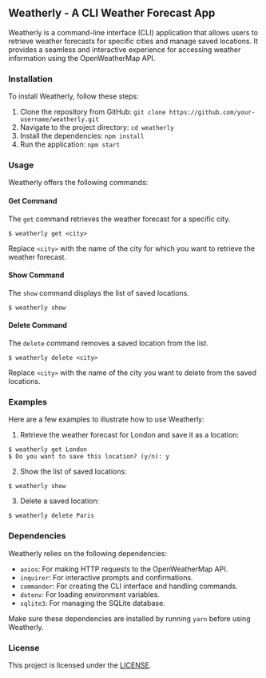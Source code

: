 ## Weatherly - A CLI Weather Forecast App

Weatherly is a command-line interface (CLI) application that allows users to retrieve weather forecasts for specific cities and manage saved locations. It provides a seamless and interactive experience for accessing weather information using the OpenWeatherMap API.

### Installation

To install Weatherly, follow these steps:

1. Clone the repository from GitHub: `git clone https://github.com/your-username/weatherly.git`
2. Navigate to the project directory: `cd weatherly`
3. Install the dependencies: `npm install`
4. Run the application: `npm start`

### Usage

Weatherly offers the following commands:

#### Get Command

The `get` command retrieves the weather forecast for a specific city.

```shell
$ weatherly get <city>
```

Replace `<city>` with the name of the city for which you want to retrieve the weather forecast.

#### Show Command

The `show` command displays the list of saved locations.

```shell
$ weatherly show
```

#### Delete Command

The `delete` command removes a saved location from the list.

```shell
$ weatherly delete <city>
```

Replace `<city>` with the name of the city you want to delete from the saved locations.

### Examples

Here are a few examples to illustrate how to use Weatherly:

1. Retrieve the weather forecast for London and save it as a location:

```shell
$ weatherly get London
$ Do you want to save this location? (y/n): y
```

2. Show the list of saved locations:

```shell
$ weatherly show
```

3. Delete a saved location:

```shell
$ weatherly delete Paris
```

### Dependencies

Weatherly relies on the following dependencies:

- `axios`: For making HTTP requests to the OpenWeatherMap API.
- `inquirer`: For interactive prompts and confirmations.
- `commander`: For creating the CLI interface and handling commands.
- `dotenv`: For loading environment variables.
- `sqlite3`: For managing the SQLite database.

Make sure these dependencies are installed by running `yarn` before using Weatherly.

### License

This project is licensed under the [LICENSE](LICENSE).

